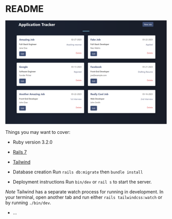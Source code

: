 # README

![image of app](app/assets/images/readme.png)

Things you may want to cover:

* Ruby version 3.2.0
* [Rails 7](https://rubyonrails.org/)
* [Tailwind](https://tailwindcss.com/docs/guides/ruby-on-rails)


* Database creation
Run `rails db:migrate` then `bundle install`


* Deployment instructions
Run `bin/dev` or `rail s` to start the server.

*Note*
Tailwind has a separate watch process for running in development. In your terminal, open another tab and run either `rails tailwindcss:watch` or by running `./bin/dev`.

* ...
